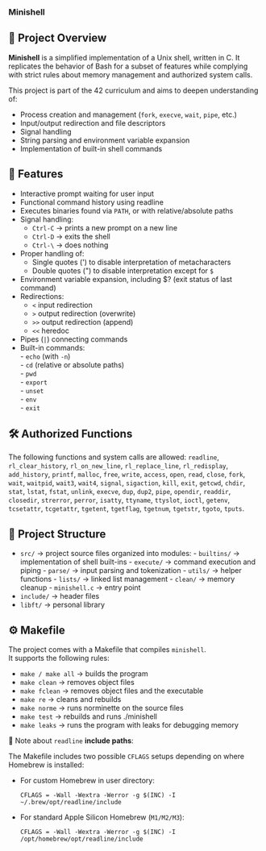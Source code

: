 ### Minishell  

## 📌 **Project Overview**  

**Minishell** is a simplified implementation of a Unix shell, written in C.
It replicates the behavior of Bash for a subset of features while complying with strict rules about memory management and authorized system calls.  

This project is part of the 42 curriculum and aims to deepen understanding of:  

- Process creation and management (`fork`, `execve`, `wait`, `pipe`, etc.)
- Input/output redirection and file descriptors
- Signal handling
- String parsing and environment variable expansion
- Implementation of built-in shell commands

## 🚀 **Features**  

- Interactive prompt waiting for user input
- Functional command history using readline
- Executes binaries found via `PATH`, or with relative/absolute paths
- Signal handling:
    - `Ctrl-C` → prints a new prompt on a new line
    - `Ctrl-D` → exits the shell
    - `Ctrl-\` → does nothing
- Proper handling of:
    - Single quotes (') to disable interpretation of metacharacters
    - Double quotes (") to disable interpretation except for `$`
- Environment variable expansion, including $? (exit status of last command)
- Redirections:
    - `<` input redirection
    - `>` output redirection (overwrite)
    - `>>` output redirection (append)
    - `<<` heredoc
- Pipes (`|`) connecting commands
- Built-in commands:  
      - `echo` (with `-n`)  
      - `cd` (relative or absolute paths)  
      - `pwd`  
      - `export`  
      - `unset`  
      - `env`  
      - `exit`  

## 🛠️ Authorized Functions  

The following functions and system calls are allowed:
`readline`, `rl_clear_history`, `rl_on_new_line`, `rl_replace_line`, `rl_redisplay`, `add_history`, `printf`, `malloc`, `free`, `write`, `access`, `open`, `read`, `close`, `fork`, `wait`, `waitpid`, `wait3`, `wait4`, `signal`, `sigaction`, `kill`, `exit`, `getcwd`, `chdir`, `stat`, `lstat`, `fstat`, `unlink`, `execve`, `dup`, `dup2`, `pipe`, `opendir`, `readdir`, `closedir`, `strerror`, `perror`, `isatty`, `ttyname`, `ttyslot`, `ioctl`, `getenv`, `tcsetattr`, `tcgetattr`, `tgetent`, `tgetflag`, `tgetnum`, `tgetstr`, `tgoto`, `tputs`.


## 📂 Project Structure  

- `src/` → project source files organized into modules:
      - `builtins/` → implementation of shell built-ins
      - `execute/` → command execution and piping
      - `parse/` → input parsing and tokenization
      - `utils/` → helper functions
      - `lists/` → linked list management
      - `clean/` → memory cleanup
      - `minishell.c` → entry point  
- `include/` → header files
- `libft/` → personal library

## ⚙️ Makefile  

The project comes with a Makefile that compiles `minishell`.  
It supports the following rules:  

- `make / make all` → builds the program
- `make clean` → removes object files
- `make fclean` → removes object files and the executable
- `make re` → cleans and rebuilds
- `make norme` → runs norminette on the source files
- `make test` → rebuilds and runs ./minishell
- `make leaks` → runs the program with leaks for debugging memory

🔑 Note about `readline` **include paths**:  

The Makefile includes two possible `CFLAGS` setups depending on where Homebrew is installed:  

- For custom Homebrew in user directory:

  ```make
  CFLAGS = -Wall -Wextra -Werror -g $(INC) -I ~/.brew/opt/readline/include
  ```
- For standard Apple Silicon Homebrew (`M1/M2/M3`):

  ```make
  CFLAGS = -Wall -Wextra -Werror -g $(INC) -I /opt/homebrew/opt/readline/include
  ```
